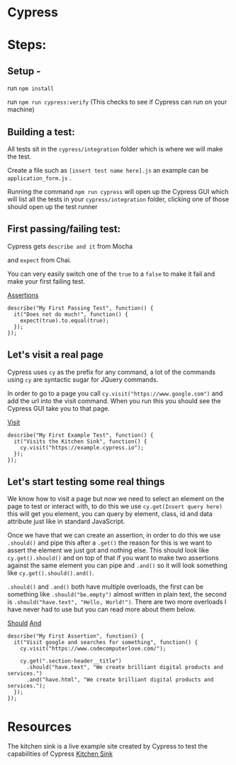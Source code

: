 # Cypress

# Steps:

## Setup -

run `npm install`

run `npm run cypress:verify` (This checks to see if Cypress can run on your machine)

## Building a test:

All tests sit in the `cypress/integration` folder which is where we will make the test.

Create a file such as `[insert test name here].js` an example can be `application_form.js` .

Running the command `npm run cypress` will open up the Cypress GUI which will list all the tests in your `cypress/integration` folder, clicking one of those should open up the test runner

## First passing/failing test:

Cypress gets `describe and it` from Mocha

and `expect` from Chai.

You can very easily switch one of the `true` to a `false` to make it fail and make your first failing test.

[Assertions](https://docs.cypress.io/guides/references/assertions.html#Chai-jQuery)

    describe("My First Passing Test", function() {
      it("Does not do much!", function() {
        expect(true).to.equal(true);
      });
    });

## Let's visit a real page

Cypress uses `cy` as the prefix for any command, a lot of the commands using `cy` are syntactic sugar for JQuery commands.

In order to go to a page you call `cy.visit("https://www.google.com")` and add the url into the visit command. When you run this you should see the Cypress GUI take you to that page.

[Visit](https://docs.cypress.io/api/commands/visit.html#Syntax)

    describe("My First Example Test", function() {
      it("Visits the Kitchen Sink", function() {
        cy.visit("https://example.cypress.io");
      });
    });

## Let's start testing some real things

We know how to visit a page but now we need to select an element on the page to test or interact with, to do this we use `cy.get(Insert query here)` this will get you element, you can query by element, class, id and data attribute just like in standard JavaScript.

Once we have that we can create an assertion, in order to do this we use `.should()` and pipe this after a `.get()` the reason for this is we want to assert the element we just got and nothing else. This should look like `cy.get().should()` and on top of that if you want to make two assertions against the same element you can pipe and `.and()` so it will look something like `cy.get().should().and()`.

`.should()` and `.and()` both have multiple overloads, the first can be something like `.should("be.empty")` almost written in plain text, the second is `.should("have.text", "Hello, World!")`. There are two more overloads I have never had to use but you can read more about them below.

[Should](https://docs.cypress.io/api/commands/should.html)
[And](https://docs.cypress.io/api/commands/and.html)

    describe("My First Assertion", function() {
      it("Visit google and searches for something", function() {
        cy.visit("https://www.codecomputerlove.com/");

        cy.get(".section-header__title")
          .should("have.text", "We create brilliant digital products and services.")
          .and("have.html", "We create brilliant digital products and services.");
      });
    });

# Resources

The kitchen sink is a live example site created by Cypress to test the capabilities of Cypress
[Kitchen Sink](https://example.cypress.io/)
